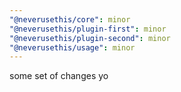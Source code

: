 ```yaml
---
"@neverusethis/core": minor
"@neverusethis/plugin-first": minor
"@neverusethis/plugin-second": minor
"@neverusethis/usage": minor
---
```


some set of changes yo
